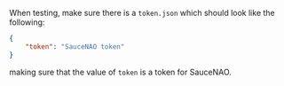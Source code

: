 When testing, make sure there is a `token.json` which should look like the following:
```json
{
    "token": "SauceNAO token"
}
```
making sure that the value of `token` is a token for SauceNAO.